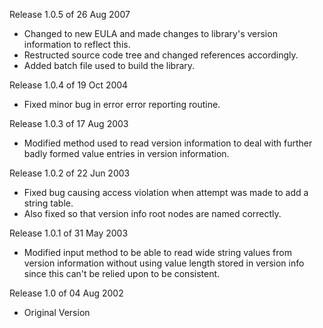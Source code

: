 Release 1.0.5 of 26 Aug 2007
+ Changed to new EULA and made changes to library's version information to reflect this.
+ Restructed source code tree and changed references accordingly.
+ Added batch file used to build the library.

Release 1.0.4 of 19 Oct 2004
+ Fixed minor bug in error error reporting routine.

Release 1.0.3 of 17 Aug 2003
+ Modified method used to read version information to deal with further badly formed value entries in version information.

Release 1.0.2 of 22 Jun 2003
+ Fixed bug causing access violation when attempt was made to add a string table.
+ Also fixed so that version info root nodes are named correctly.

Release 1.0.1 of 31 May 2003
+ Modified input method to be able to read wide string values from version information without using value length stored in version info since this can't be relied upon to be consistent.

Release 1.0 of 04 Aug 2002
+ Original Version
